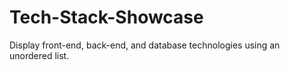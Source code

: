 # Tech-Stack-Showcase
Display front-end, back-end, and database technologies using an unordered list.
